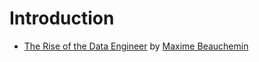 # Introduction
- [The Rise of the Data Engineer](https://medium.freecodecamp.org/the-rise-of-the-data-engineer-91be18f1e603) by [Maxime Beauchemin](https://github.com/mistercrunch)
